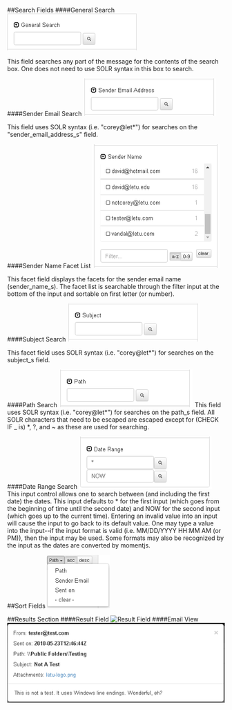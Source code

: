 ##Search Fields
####General Search
![General Search](user_doc_images/general_search.png "General Search")


This field searches any part of the message for the contents of the search box. One does not need to use SOLR syntax in this box to search.


####Sender Email Search
![Sender Email Search](user_doc_images/sender_email.png "Sender Email Search")


This field uses SOLR syntax (i.e. "corey@let*") for searches on the "sender_email_address_s" field.


####Sender Name Facet List
![Sender Name Facet List](user_doc_images/sender_name_facet.png "Sender Email Search")


This facet field displays the facets for the sender email name (sender_name_s). The facet list is searchable through the filter input at the bottom of the input and sortable on first letter (or number).

####Subject Search
![Subject Search](user_doc_images/subject_search.png "Subject Search")


This facet field uses SOLR syntax (i.e. "corey@let*") for searches on the subject_s field.


####Path Search
![Path Search](user_doc_images/path_search.png "Path Search")
This field uses SOLR syntax (i.e. "corey@let*") for searches on the path_s field. All SOLR characters that need to be escaped are escaped except for (CHECK IF _ is) *, ?, and ~ as these are used for searching.

####Date Range Search
![Date Range Search](user_doc_images/date_range_search.png "Date Range Search")
This input control allows one to search between (and including the first date) the dates. This input defaults to * for the first input (which goes from the beginning of time until the second date) and NOW for the second input (which goes up to the current time). Entering an invalid value into an input will cause the input to go back to its default value. One may type a value into the input--if the input format is valid (i.e. MM/DD/YYYY HH:MM AM (or PM)), then the input may be used. Some formats may also be recognized by the input as the dates are converted by momentjs.

##Sort Fields
![Sort Field Dropdown](user_doc_images/sort_field_dropdown.png "Sort Field Dropdown")

##Results Section
####Result Field
![Result Field](user_doc_images/result_section.png "Result Field")
####Email View
![Email View](user_doc_images/results_and_attachments.png "Email View")

